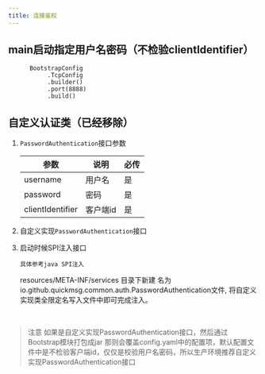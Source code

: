 ```yaml
---
title: 连接鉴权
---
```



## main启动指定用户名密码（不检验clientIdentifier）

   ```
         BootstrapConfig
              .TcpConfig
              .builder()
              .port(8888)
              .build()
   ```


## 自定义认证类（已经移除）

1. `PasswordAuthentication`接口参数

   |  参数   | 说明  | 必传  |
   |  ----  | ----  |----  |
   | username  | 用户名 |是 |
   | password  | 密码 |是 |
   | clientIdentifier  | 客户端id |是 |
2. 自定义实现`PasswordAuthentication`接口
3. 启动时候SPI注入接口

    `具体参考java SPI注入`
    
    resources/META-INF/services 目录下新建
    名为io.github.quickmsg.common.auth.PasswordAuthentication文件,
    将自定义实现类全限定名写入文件中即可完成注入。


​    
   > 注意 如果是自定义实现PasswordAuthentication接口，然后通过Bootstrap模块打包成jar 
    那则会覆盖config.yaml中的配置项，默认配置文件中是不检验客户端id，仅仅是校验用户名密码，所以生产环境推荐自定义实现PasswordAuthentication接口


